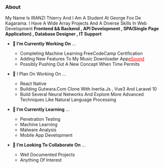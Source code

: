 ### About
<body style="text-transform: capitalize;">
My name is IRANZI Thierry and I am a student at George Fox De Kagarama. I have a wide array projects and a diverse skills in web development <b>Frontend && Backend , API development , SPA(Single Page Application) , Database Designer , IT Support</b>

- <b>🔭 I’m currently working on</b> ...
  * Completing Machine learning FreeCodeCamp certification
  * Adding New features to my music downloader app<a href="https://e-sound-54229c2685da.herokuapp.com" style="color: red;">eSound</a>
  * Possibly pushing out a new concept when time permits

- 📔 I plan on working on ... 
  * React Native
  * Building Gutwara.com clone with inertia.js , vue3 and laravel 10 
  * Build several neural networks and explore more advanced techniques like natural language processing


- <b>🌱 I’m currently learning</b> ...
  * Penetration Testing
  * Machine Learning
  * Malware Analysis 
  * Mobile App Development

- <b>👯 I’m looking to collaborate on</b> ...
  * Well documented projects
  * Anything of interest
</body>